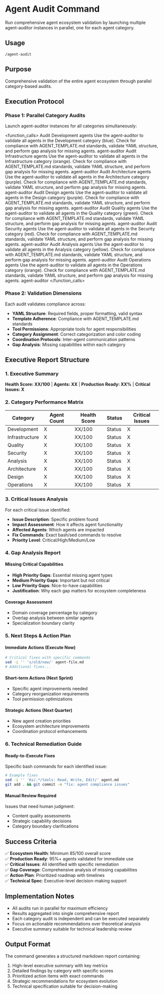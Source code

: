 # Agent Audit Command

Run comprehensive agent ecosystem validation by launching multiple agent-auditor instances in parallel, one for each agent category.

## Usage
```
/agent-audit
```

## Purpose
Comprehensive validation of the entire agent ecosystem through parallel category-based audits.

## Execution Protocol

### Phase 1: Parallel Category Audits
Launch agent-auditor instances for all categories simultaneously:

<function_calls>
<invoke name="Task">
<parameter name="description">Audit Development agents</parameter>
<parameter name="prompt">Use the agent-auditor to validate all agents in the Development category (blue). Check for compliance with AGENT_TEMPLATE.md standards, validate YAML structure, and perform gap analysis for missing agents.</parameter>
<parameter name="subagent_type">agent-auditor</parameter>
</invoke>
<invoke name="Task">
<parameter name="description">Audit Infrastructure agents</parameter>
<parameter name="prompt">Use the agent-auditor to validate all agents in the Infrastructure category (orange). Check for compliance with AGENT_TEMPLATE.md standards, validate YAML structure, and perform gap analysis for missing agents.</parameter>
<parameter name="subagent_type">agent-auditor</parameter>
</invoke>
<invoke name="Task">
<parameter name="description">Audit Architecture agents</parameter>
<parameter name="prompt">Use the agent-auditor to validate all agents in the Architecture category (purple). Check for compliance with AGENT_TEMPLATE.md standards, validate YAML structure, and perform gap analysis for missing agents.</parameter>
<parameter name="subagent_type">agent-auditor</parameter>
</invoke>
<invoke name="Task">
<parameter name="description">Audit Design agents</parameter>
<parameter name="prompt">Use the agent-auditor to validate all agents in the Design category (purple). Check for compliance with AGENT_TEMPLATE.md standards, validate YAML structure, and perform gap analysis for missing agents.</parameter>
<parameter name="subagent_type">agent-auditor</parameter>
</invoke>
<invoke name="Task">
<parameter name="description">Audit Quality agents</parameter>
<parameter name="prompt">Use the agent-auditor to validate all agents in the Quality category (green). Check for compliance with AGENT_TEMPLATE.md standards, validate YAML structure, and perform gap analysis for missing agents.</parameter>
<parameter name="subagent_type">agent-auditor</parameter>
</invoke>
<invoke name="Task">
<parameter name="description">Audit Security agents</parameter>
<parameter name="prompt">Use the agent-auditor to validate all agents in the Security category (red). Check for compliance with AGENT_TEMPLATE.md standards, validate YAML structure, and perform gap analysis for missing agents.</parameter>
<parameter name="subagent_type">agent-auditor</parameter>
</invoke>
<invoke name="Task">
<parameter name="description">Audit Analysis agents</parameter>
<parameter name="prompt">Use the agent-auditor to validate all agents in the Analysis category (yellow). Check for compliance with AGENT_TEMPLATE.md standards, validate YAML structure, and perform gap analysis for missing agents.</parameter>
<parameter name="subagent_type">agent-auditor</parameter>
</invoke>
<invoke name="Task">
<parameter name="description">Audit Operations agents</parameter>
<parameter name="prompt">Use the agent-auditor to validate all agents in the Operations category (orange). Check for compliance with AGENT_TEMPLATE.md standards, validate YAML structure, and perform gap analysis for missing agents.</parameter>
<parameter name="subagent_type">agent-auditor</parameter>
</invoke>
</function_calls>

### Phase 2: Validation Dimensions
Each audit validates compliance across:
- **YAML Structure**: Required fields, proper formatting, valid syntax
- **Template Adherence**: Compliance with AGENT_TEMPLATE.md standards
- **Tool Permissions**: Appropriate tools for agent responsibilities
- **Category Assignment**: Correct categorization and color coding
- **Coordination Protocols**: Inter-agent communication patterns
- **Gap Analysis**: Missing capabilities within each category

## Executive Report Structure

### 1. Executive Summary
**Health Score: XX/100** | **Agents: XX** | **Production Ready: XX%** | **Critical Issues: X**

### 2. Category Performance Matrix
| Category | Agent Count | Health Score | Status | Critical Issues |
|----------|-------------|-------------|---------|----------------|
| Development | X | XX/100 | Status | X |
| Infrastructure | X | XX/100 | Status | X |
| Quality | X | XX/100 | Status | X |
| Security | X | XX/100 | Status | X |
| Analysis | X | XX/100 | Status | X |
| Architecture | X | XX/100 | Status | X |
| Design | X | XX/100 | Status | X |
| Operations | X | XX/100 | Status | X |

### 3. Critical Issues Analysis
For each critical issue identified:
- **Issue Description**: Specific problem found
- **Impact Assessment**: How it affects agent functionality
- **Affected Agents**: Which agents are impacted
- **Fix Commands**: Exact bash/sed commands to resolve
- **Priority Level**: Critical/High/Medium/Low

### 4. Gap Analysis Report
#### Missing Critical Capabilities
- **High Priority Gaps**: Essential missing agent types
- **Medium Priority Gaps**: Important but not critical
- **Low Priority Gaps**: Nice-to-have capabilities
- **Justification**: Why each gap matters for ecosystem completeness

#### Coverage Assessment
- Domain coverage percentage by category
- Overlap analysis between similar agents
- Specialization boundary clarity

### 5. Next Steps & Action Plan

#### Immediate Actions (Execute Now)
```bash
# Critical fixes with specific commands
sed -i '' 's/old/new/' agent-file.md
# Additional fixes...
```

#### Short-term Actions (Next Sprint)
- Specific agent improvements needed
- Category reorganization requirements
- Tool permission optimizations

#### Strategic Actions (Next Quarter)
- New agent creation priorities
- Ecosystem architecture improvements
- Coordination protocol enhancements

### 6. Technical Remediation Guide

#### Ready-to-Execute Fixes
Specific bash commands for each identified issue:
```bash
# Example fixes
sed -i '' '6s/.*/tools: Read, Write, Edit/' agent.md
git add . && git commit -m "fix: agent compliance issues"
```

#### Manual Review Required
Issues that need human judgment:
- Content quality assessments
- Strategic capability decisions
- Category boundary clarifications

## Success Criteria

✅ **Ecosystem Health**: Minimum 85/100 overall score  
✅ **Production Ready**: 95%+ agents validated for immediate use  
✅ **Critical Issues**: All identified with specific remediation  
✅ **Gap Coverage**: Comprehensive analysis of missing capabilities  
✅ **Action Plan**: Prioritized roadmap with timelines  
✅ **Technical Spec**: Executive-level decision-making support  

## Implementation Notes

- All audits run in parallel for maximum efficiency
- Results aggregated into single comprehensive report
- Each category audit is independent and can be executed separately
- Focus on actionable recommendations over theoretical analysis
- Executive summary suitable for technical leadership review

## Output Format

The command generates a structured markdown report containing:
1. High-level executive summary with key metrics
2. Detailed findings by category with specific scores
3. Prioritized action items with exact commands
4. Strategic recommendations for ecosystem evolution
5. Technical specification suitable for decision-making